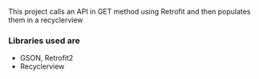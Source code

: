 This project calls an API in GET method using Retrofit and then populates them in a recyclerview

### Libraries used are
- GSON, Retrofit2
- Recyclerview
